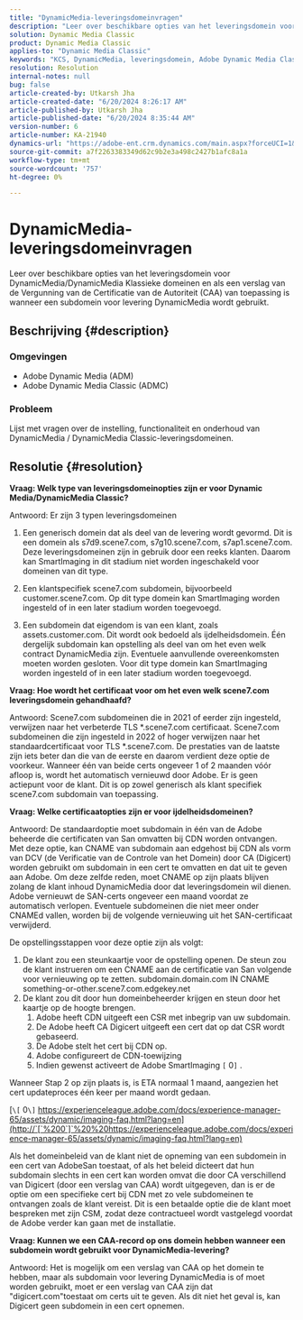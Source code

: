 ```yaml
---
title: "DynamicMedia-leveringsdomeinvragen"
description: "Leer over beschikbare opties van het leveringsdomein voor DynamicMedia / DynamicMedia Klassieke domeinen."
solution: Dynamic Media Classic
product: Dynamic Media Classic
applies-to: "Dynamic Media Classic"
keywords: "KCS, DynamicMedia, leveringsdomein, Adobe Dynamic Media Classic, Scene7, FAQ, Adobe Dynamic Media"
resolution: Resolution
internal-notes: null
bug: false
article-created-by: Utkarsh Jha
article-created-date: "6/20/2024 8:26:17 AM"
article-published-by: Utkarsh Jha
article-published-date: "6/20/2024 8:35:44 AM"
version-number: 6
article-number: KA-21940
dynamics-url: "https://adobe-ent.crm.dynamics.com/main.aspx?forceUCI=1&pagetype=entityrecord&etn=knowledgearticle&id=ffd35fbe-de2e-ef11-840a-00224809e160"
source-git-commit: a7f2263383349d62c9b2e3a498c2427b1afc8a1a
workflow-type: tm+mt
source-wordcount: '757'
ht-degree: 0%

---
```


# DynamicMedia-leveringsdomeinvragen


Leer over beschikbare opties van het leveringsdomein voor DynamicMedia/DynamicMedia Klassieke domeinen en als een verslag van de Vergunning van de Certificatie van de Autoriteit (CAA) van toepassing is wanneer een subdomein voor levering DynamicMedia wordt gebruikt.

## Beschrijving {#description}


### <b>Omgevingen</b>

- Adobe Dynamic Media (ADM)
- Adobe Dynamic Media Classic (ADMC)


### <b>Probleem</b>

Lijst met vragen over de instelling, functionaliteit en onderhoud van DynamicMedia / DynamicMedia Classic-leveringsdomeinen.


## Resolutie {#resolution}


<b>Vraag: Welk type van leveringsdomeinopties zijn er voor Dynamic Media/DynamicMedia Classic?</b>

Antwoord: Er zijn 3 typen leveringsdomeinen

1) Een generisch domein dat als deel van de levering wordt gevormd. Dit is een domein als s7d9.scene7.com, s7g10.scene7.com, s7ap1.scene7.com.
Deze leveringsdomeinen zijn in gebruik door een reeks klanten. Daarom kan SmartImaging in dit stadium niet worden ingeschakeld voor domeinen van dit type.

2) Een klantspecifiek scene7.com subdomein, bijvoorbeeld customer.scene7.com. Op dit type domein kan SmartImaging worden ingesteld of in een later stadium worden toegevoegd.

3) Een subdomein dat eigendom is van een klant, zoals assets.customer.com. Dit wordt ook bedoeld als ijdelheidsdomein. Één dergelijk subdomain kan opstelling als deel van om het even welk contract DynamicMedia zijn. Eventuele aanvullende overeenkomsten moeten worden gesloten. Voor dit type domein kan SmartImaging worden ingesteld of in een later stadium worden toegevoegd.

<b>Vraag: Hoe wordt het certificaat voor om het even welk scene7.com leveringsdomein gehandhaafd?</b>

Antwoord: Scene7.com subdomeinen die in 2021 of eerder zijn ingesteld, verwijzen naar het verbeterde TLS \*.scene7.com certificaat. Scene7.com subdomeinen die zijn ingesteld in 2022 of hoger verwijzen naar het standaardcertificaat voor TLS \*.scene7.com. De prestaties van de laatste zijn iets beter dan die van de eerste en daarom verdient deze optie de voorkeur. Wanneer één van beide certs ongeveer 1 of 2 maanden vóór afloop is, wordt het automatisch vernieuwd door Adobe. Er is geen actiepunt voor de klant. Dit is op zowel generisch als klant specifiek scene7.com subdomain van toepassing.

<b>Vraag: Welke certificaatopties zijn er voor ijdelheidsdomeinen?</b>

Antwoord: De standaardoptie moet subdomain in één van de Adobe beheerde die certificaten van San omvatten bij CDN worden ontvangen. Met deze optie, kan CNAME van subdomain aan edgehost bij CDN als vorm van DCV (de Verificatie van de Controle van het Domein) door CA (Digicert) worden gebruikt om subdomain in een cert te omvatten en dat uit te geven aan Adobe. Om deze zelfde reden, moet CNAME op zijn plaats blijven zolang de klant inhoud DynamicMedia door dat leveringsdomein wil dienen. Adobe vernieuwt de SAN-certs ongeveer een maand voordat ze automatisch verlopen. Eventuele subdomeinen die niet meer onder CNAMEd vallen, worden bij de volgende vernieuwing uit het SAN-certificaat verwijderd.

De opstellingsstappen voor deze optie zijn als volgt:

1. De klant zou een steunkaartje voor de opstelling openen.    De steun zou de klant instrueren om een CNAME aan de certificatie van San volgende voor vernieuwing op te zetten.
subdomain.domain.com IN CNAME something-or-other.scene7.com.edgekey.net
2. De klant zou dit door hun domeinbeheerder krijgen en steun door het kaartje op de hoogte brengen.
   1. Adobe heeft CDN uitgeeft een CSR met inbegrip van uw subdomain.
   2. De Adobe heeft CA Digicert uitgeeft een cert dat op dat CSR wordt gebaseerd.
   3. De Adobe stelt het cert bij CDN op.
   4. Adobe configureert de CDN-toewijzing
   5. Indien gewenst activeert de Adobe SmartImaging `[` 0`]` .


Wanneer Stap 2 op zijn plaats is, is ETA normaal 1 maand, aangezien het cert updateproces één keer per maand wordt gedaan.

[`\[` 0`\]`  https://experienceleague.adobe.com/docs/experience-manager-65/assets/dynamic/imaging-faq.html?lang=en](http://`[`%200`]`%20%20https://experienceleague.adobe.com/docs/experience-manager-65/assets/dynamic/imaging-faq.html?lang=en)

Als het domeinbeleid van de klant niet de opneming van een subdomein in een cert van AdobeSan toestaat, of als het beleid dicteert dat hun subdomain slechts in een cert kan worden omvat die door CA verschillend van Digicert (door een verslag van CAA) wordt uitgegeven, dan is er de optie om een specifieke cert bij CDN met zo vele subdomeinen te ontvangen zoals de klant vereist. Dit is een betaalde optie die de klant moet bespreken met zijn CSM, zodat deze contractueel wordt vastgelegd voordat de Adobe verder kan gaan met de installatie.

<b>Vraag: Kunnen we een CAA-record op ons domein hebben wanneer een subdomein wordt gebruikt voor DynamicMedia-levering?</b>

Antwoord: Het is mogelijk om een verslag van CAA op het domein te hebben, maar als subdomain voor levering DynamicMedia is of moet worden gebruikt, moet er een verslag van CAA zijn dat &quot;digicert.com&quot;toestaat om certs uit te geven. Als dit niet het geval is, kan Digicert geen subdomein in een cert opnemen.
